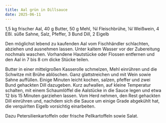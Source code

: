 ```yaml
---
title: Aal grün in Dillsauce
date: 2025-06-11
---
```


1,5 kg frischer Aal, 40 g Butter, 50 g Mehl, ⅜l Fleischbrühe, ⅛l Weißwein, 4 Eßl. süße Sahne, Salz, Pfeffer, 3 Bund Dill, 2 Eigelb

Den möglichst lebend zu kaufenden Aal vom Fischhändler schlachten, abziehen und ausnehmen lassen. Unter kaltem Wasser vor der Zubereitung nochmals waschen. Vorhandene Hautstücke oder Flossen entfernen und den Aal in 7 bis 8 cm dicke Stücke teilen.

Butter in einer mittelgroßen Kasserolle schmelzen, Mehl einrühren und die Schwitze mit Brühe ablöschen. Ganz glattstreichen und mit Wein sowie Sahne auffüllen. Einige Minuten leicht kochen, salzen, pfeffer und zwei Bund gehackten Dill dazugeben. Kurz aufwallen, auf kleine Temperatur schalten, mit einem Schaumlöffel die Aalstücke in die Sauce legen und etwa 12 bis 15 Minuten garziehen lassen. Vom Herd nehmen, den Rest gehackten Dill einrühren und, nachdem sich die Sauce um einige Grade abgekühlt hat, die verquirlten Eigelb vorsichtig einarbeiten.

Dazu Petersilienkartoffeln oder frische Pellkartoffeln sowie Salat.
